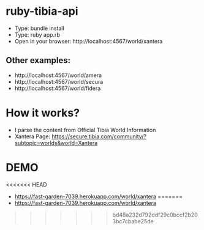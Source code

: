 # ruby-tibia-api

- Type: bundle install
- Type: ruby app.rb
- Open in your browser: http://localhost:4567/world/xantera

## Other examples:

- http://localhost:4567/world/amera
- http://localhost:4567/world/secura
- http://localhost:4567/world/fidera

# How it works?

- I parse the content from Official Tibia World Information
- Xantera Page: https://secure.tibia.com/community/?subtopic=worlds&world=Xantera

# DEMO

<<<<<<< HEAD
- https://fast-garden-7039.herokuapp.com/world/xantera
=======
- https://fast-garden-7039.herokuapp.com/world/xantera

>>>>>>> bd48a232d792ddf29c0bccf2b203bc7cbabe25de
